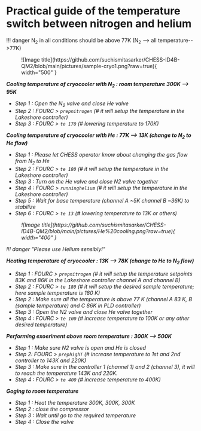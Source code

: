 

# Practical guide of the temperature switch between nitrogen and helium


!!! danger
          </i>N<sub>2</sub> in all conditions should be above 77K (N<sub>2</sub> --> all temperature-->77K)



<figure markdown>
  ![Image title](https://github.com/suchismitasarker/CHESS-ID4B-QM2/blob/main/pictures/sample-cryo1.png?raw=true){ width="500" }
</figure>


<b><i> Cooling temperature of cryocooler with N<sub>2</sub> : room temperature 300K --> 95K </b> 

* Step 1 : Open the N<sub>2</sub> valve and close He valve
* Step 2 : <i> FOURC > `prepnitrogen` </i> (# it will setup the temperature in the Lakeshore controller)
* Step 3 : <i> FOURC > `te 170` </i>   (# lowering temperature to 170K)



<b><i> Cooling temperature of cryocooler with He : 77K --> 13K (change to N<sub>2</sub> to He flow)</b> 

* Step 1 : Please let CHESS operator know about changing the gas flow from N<sub>2</sub> to He
* Step 2 : <i> FOURC > `te 180` </i> (# it will setup the temperature in the Lakeshore controller)
* Step 3 : Turn on the He valve  and close N2 valve together
* Step 4 : <i> FOURC > `runninghelium` </i> (# it will setup the temperature in the Lakeshore controller)
* Step 5 : Wait for base temperature (channel A ~5K channel B ~36K) to stabilize 
* Step 6 : <i> FOURC > `te 13` </i>   (# lowering temperature to 13K or others)

<figure markdown>
  ![Image title](https://github.com/suchismitasarker/CHESS-ID4B-QM2/blob/main/pictures/He%20cooling.png?raw=true){ width="400" }
</figure>



!!! danger "Please use Helium sensibly!"

<b><i> Heating temperature of cryocooler : 13K --> 78K (change to He to N<sub>2</sub> flow)</b> 


* Step 1 : <i> FOURC > `prepnitrogen` </i> (# it will setup the temperature setpoints 83K and 86K in the Lakeshore controller channel A and channel B)
* Step 2 : <i> FOURC > `te 180` </i> (# it will setup the desired sample temperature; here sample temperature is 180 K)
* Step 2 : Make sure all the temperature is above 77 K (channel A 83 K, B (sample temperature) and C 86K in PLD controller)
* Step 3 : Open the N2 valve and close He valve together
* Step 4 : <i> FOURC > `te 100` </i>   (# increase temperature to 100K or any other desired temperature)



<b><i> Performing exoeriment above room temperature : 300K --> 500K </b> 

* Step 1 : Make sure N2 valve is open and He is closed
* Step 2: <i> FOURC > `prephighT`  (# increase temperature to 1st and 2nd controller to 143K and 220K)
* Step 3 : Make sure in the controller 1 (channel 1) and 2 (channel 3), it will to reach the temperature 143K and 220K.
* Step 4 : FOURC > `te 400` </i>   (# increase temperature to 400K)


<b><i> Goging to room temperature </b> 

* Step 1 : Heat the temperature 300K, 300K, 300K
* Step 2 : close the compressor
* Step 3 : Wait until go to the required temperature
* Step 4 : Close the valve



